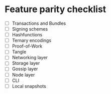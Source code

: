 # Feature parity checklist

- [ ] Transactions and Bundles
- [ ] Signing schemes
- [ ] Hashfunctions
- [ ] Ternary encodings
- [ ] Proof-of-Work
- [ ] Tangle
- [ ] Networking layer
- [ ] Storage layer
- [ ] Gossip layer
- [ ] Node layer
- [ ] CLI
- [ ] Local snapshots
